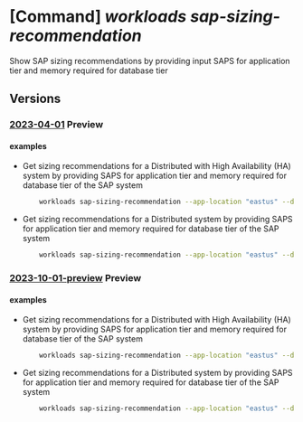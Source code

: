 # [Command] _workloads sap-sizing-recommendation_

Show SAP sizing recommendations by providing input SAPS for application tier and memory required for database tier

## Versions

### [2023-04-01](/Resources/mgmt-plane/L3N1YnNjcmlwdGlvbnMve30vcHJvdmlkZXJzL21pY3Jvc29mdC53b3JrbG9hZHMvbG9jYXRpb25zL3t9L3NhcHZpcnR1YWxpbnN0YW5jZW1ldGFkYXRhL2RlZmF1bHQvZ2V0c2l6aW5ncmVjb21tZW5kYXRpb25z/2023-04-01.xml) **Preview**

<!-- mgmt-plane /subscriptions/{}/providers/microsoft.workloads/locations/{}/sapvirtualinstancemetadata/default/getsizingrecommendations 2023-04-01 -->

#### examples

- Get sizing recommendations for a Distributed with High Availability (HA) system by providing SAPS for application tier and memory required for database tier of the SAP system
    ```bash
        workloads sap-sizing-recommendation --app-location "eastus" --database-type "HANA" --db-memory 1024 --deployment-type "ThreeTier" --environment "Prod" --high-availability-type "AvailabilitySet" --sap-product "S4HANA" --saps 75000 --location "eastus2" --db-scale-method ScaleUp
    ```

- Get sizing recommendations for a Distributed system by providing SAPS for application tier and memory required for database tier of the SAP system
    ```bash
        workloads sap-sizing-recommendation --app-location "eastus" --database-type "HANA" --db-memory 1024 --deployment-type "ThreeTier" --environment "Prod" --sap-product "S4HANA" --saps 20000 --location "northeurope" --db-scale-method ScaleUp
    ```

### [2023-10-01-preview](/Resources/mgmt-plane/L3N1YnNjcmlwdGlvbnMve30vcHJvdmlkZXJzL21pY3Jvc29mdC53b3JrbG9hZHMvbG9jYXRpb25zL3t9L3NhcHZpcnR1YWxpbnN0YW5jZW1ldGFkYXRhL2RlZmF1bHQvZ2V0c2l6aW5ncmVjb21tZW5kYXRpb25z/2023-10-01-preview.xml) **Preview**

<!-- mgmt-plane /subscriptions/{}/providers/microsoft.workloads/locations/{}/sapvirtualinstancemetadata/default/getsizingrecommendations 2023-10-01-preview -->

#### examples

- Get sizing recommendations for a Distributed with High Availability (HA) system by providing SAPS for application tier and memory required for database tier of the SAP system
    ```bash
        workloads sap-sizing-recommendation --app-location "eastus" --database-type "HANA" --db-memory 1024 --deployment-type "ThreeTier" --environment "Prod" --high-availability-type "AvailabilitySet" --sap-product "S4HANA" --saps 75000 --location "eastus2" --db-scale-method ScaleUp
    ```

- Get sizing recommendations for a Distributed system by providing SAPS for application tier and memory required for database tier of the SAP system
    ```bash
        workloads sap-sizing-recommendation --app-location "eastus" --database-type "HANA" --db-memory 1024 --deployment-type "ThreeTier" --environment "Prod" --sap-product "S4HANA" --saps 20000 --location "northeurope" --db-scale-method ScaleUp
    ```
